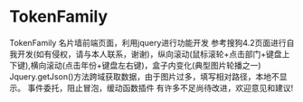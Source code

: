 # TokenFamily
TokenFamily 名片墙前端页面，利用jquery进行功能开发
参考搜狗4.2页面进行自我开发(如有侵权，请与本人联系，谢谢)，纵向滚动(鼠标滚轮+点击部门+键盘上下键),横向滚动(点击年份+键盘左右键)，盒子内变化(典型图片轮播之一)
Jquery.getJson()方法跨域获取数据，由于图片过多，填写相对路径，本地不显示。
事件委托，阻止冒泡，缓动函数插件
有许多不足尚待改进，欢迎意见和建议!
